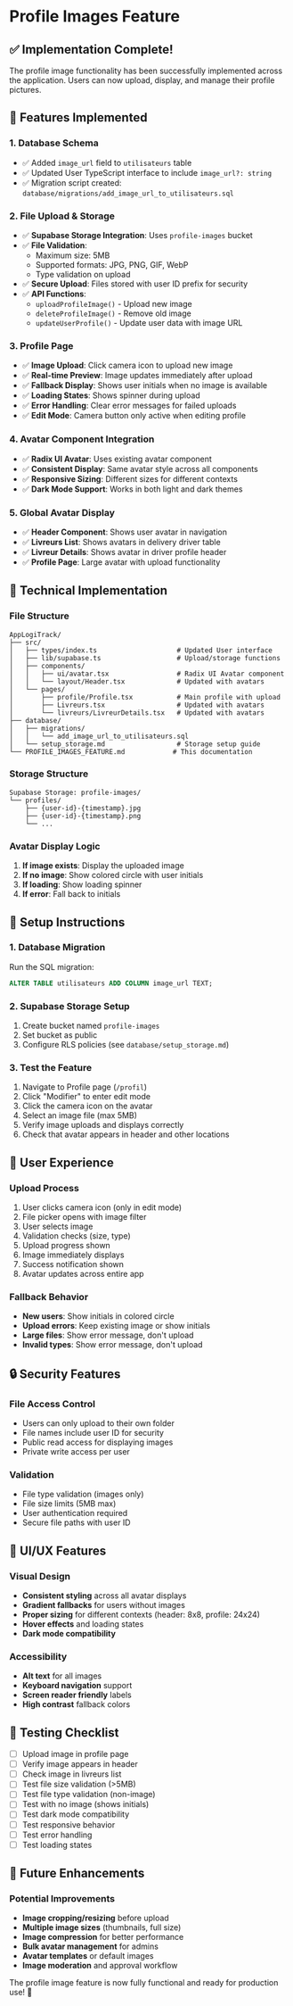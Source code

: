 # Profile Images Feature

## ✅ **Implementation Complete!**

The profile image functionality has been successfully implemented across the application. Users can now upload, display, and manage their profile pictures.

## 🎯 **Features Implemented**

### **1. Database Schema**
- ✅ Added `image_url` field to `utilisateurs` table
- ✅ Updated User TypeScript interface to include `image_url?: string`
- ✅ Migration script created: `database/migrations/add_image_url_to_utilisateurs.sql`

### **2. File Upload & Storage**
- ✅ **Supabase Storage Integration**: Uses `profile-images` bucket
- ✅ **File Validation**: 
  - Maximum size: 5MB
  - Supported formats: JPG, PNG, GIF, WebP
  - Type validation on upload
- ✅ **Secure Upload**: Files stored with user ID prefix for security
- ✅ **API Functions**:
  - `uploadProfileImage()` - Upload new image
  - `deleteProfileImage()` - Remove old image
  - `updateUserProfile()` - Update user data with image URL

### **3. Profile Page**
- ✅ **Image Upload**: Click camera icon to upload new image
- ✅ **Real-time Preview**: Image updates immediately after upload
- ✅ **Fallback Display**: Shows user initials when no image is available
- ✅ **Loading States**: Shows spinner during upload
- ✅ **Error Handling**: Clear error messages for failed uploads
- ✅ **Edit Mode**: Camera button only active when editing profile

### **4. Avatar Component Integration**
- ✅ **Radix UI Avatar**: Uses existing avatar component
- ✅ **Consistent Display**: Same avatar style across all components
- ✅ **Responsive Sizing**: Different sizes for different contexts
- ✅ **Dark Mode Support**: Works in both light and dark themes

### **5. Global Avatar Display**
- ✅ **Header Component**: Shows user avatar in navigation
- ✅ **Livreurs List**: Shows avatars in delivery driver table
- ✅ **Livreur Details**: Shows avatar in driver profile header
- ✅ **Profile Page**: Large avatar with upload functionality

## 🔧 **Technical Implementation**

### **File Structure**
```
AppLogiTrack/
├── src/
│   ├── types/index.ts                    # Updated User interface
│   ├── lib/supabase.ts                   # Upload/storage functions
│   ├── components/
│   │   ├── ui/avatar.tsx                 # Radix UI Avatar component
│   │   └── layout/Header.tsx             # Updated with avatars
│   └── pages/
│       ├── profile/Profile.tsx           # Main profile with upload
│       ├── Livreurs.tsx                  # Updated with avatars
│       └── livreurs/LivreurDetails.tsx   # Updated with avatars
├── database/
│   ├── migrations/
│   │   └── add_image_url_to_utilisateurs.sql
│   └── setup_storage.md                  # Storage setup guide
└── PROFILE_IMAGES_FEATURE.md            # This documentation
```

### **Storage Structure**
```
Supabase Storage: profile-images/
└── profiles/
    ├── {user-id}-{timestamp}.jpg
    ├── {user-id}-{timestamp}.png
    └── ...
```

### **Avatar Display Logic**
1. **If image exists**: Display the uploaded image
2. **If no image**: Show colored circle with user initials
3. **If loading**: Show loading spinner
4. **If error**: Fall back to initials

## 🚀 **Setup Instructions**

### **1. Database Migration**
Run the SQL migration:
```sql
ALTER TABLE utilisateurs ADD COLUMN image_url TEXT;
```

### **2. Supabase Storage Setup**
1. Create bucket named `profile-images`
2. Set bucket as public
3. Configure RLS policies (see `database/setup_storage.md`)

### **3. Test the Feature**
1. Navigate to Profile page (`/profil`)
2. Click "Modifier" to enter edit mode
3. Click the camera icon on the avatar
4. Select an image file (max 5MB)
5. Verify image uploads and displays correctly
6. Check that avatar appears in header and other locations

## 📱 **User Experience**

### **Upload Process**
1. User clicks camera icon (only in edit mode)
2. File picker opens with image filter
3. User selects image
4. Validation checks (size, type)
5. Upload progress shown
6. Image immediately displays
7. Success notification shown
8. Avatar updates across entire app

### **Fallback Behavior**
- **New users**: Show initials in colored circle
- **Upload errors**: Keep existing image or show initials
- **Large files**: Show error message, don't upload
- **Invalid types**: Show error message, don't upload

## 🔒 **Security Features**

### **File Access Control**
- Users can only upload to their own folder
- File names include user ID for security
- Public read access for displaying images
- Private write access per user

### **Validation**
- File type validation (images only)
- File size limits (5MB max)
- User authentication required
- Secure file paths with user ID

## 🎨 **UI/UX Features**

### **Visual Design**
- **Consistent styling** across all avatar displays
- **Gradient fallbacks** for users without images
- **Proper sizing** for different contexts (header: 8x8, profile: 24x24)
- **Hover effects** and loading states
- **Dark mode compatibility**

### **Accessibility**
- **Alt text** for all images
- **Keyboard navigation** support
- **Screen reader friendly** labels
- **High contrast** fallback colors

## 🧪 **Testing Checklist**

- [ ] Upload image in profile page
- [ ] Verify image appears in header
- [ ] Check image in livreurs list
- [ ] Test file size validation (>5MB)
- [ ] Test file type validation (non-image)
- [ ] Test with no image (shows initials)
- [ ] Test dark mode compatibility
- [ ] Test responsive behavior
- [ ] Test error handling
- [ ] Test loading states

## 🔄 **Future Enhancements**

### **Potential Improvements**
- **Image cropping/resizing** before upload
- **Multiple image sizes** (thumbnails, full size)
- **Image compression** for better performance
- **Bulk avatar management** for admins
- **Avatar templates** or default images
- **Image moderation** and approval workflow

The profile image feature is now fully functional and ready for production use! 🎉
